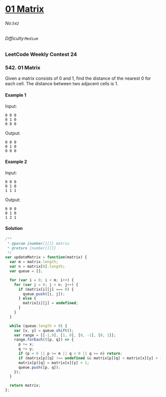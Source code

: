 # [01 Matrix](https://leetcode.com/problems/01-matrix/#/description)
###### No:`542`
###### Difficulty:`Medium`


### LeetCode Weekly Contest 24
### 542. 01 Matrix
Given a matrix consists of 0 and 1, find the distance of the nearest 0 for each cell.
The distance between two adjacent cells is 1.
#### Example 1
Input:
```
0 0 0
0 1 0
0 0 0
```
Output:
```
0 0 0
0 1 0
0 0 0
```
#### Example 2
Input:
```
0 0 0
0 1 0
1 1 1
```
Output:
```
0 0 0
0 1 0
1 2 1
```

#### Solution
```js
/**
 * @param {number[][]} matrix
 * @return {number[][]}
 */
var updateMatrix = function(matrix) {
  var m = matrix.length;
  var n = matrix[0].length;
  var queue = [];

  for (var i = 0; i < m; i++) {
    for (var j = 0; j < n; j++) {
      if (matrix[i][j] === 0) {
        queue.push([i, j]);
      } else {
        matrix[i][j] = undefined;
      }
    }
  }

  while (queue.length > 0) {
    var [x, y] = queue.shift();
    var range = [[-1,0], [1, 0], [0, -1], [0, 1]];
    range.forEach(([p, q]) => {
      p += x;
      q += y;
      if (p < 0 || p >= m || q < 0 || q >= n) return;
      if (matrix[p][q] !== undefined && matrix[p][q] < matrix[x][y] + 1) return;
      matrix[p][q] = matrix[x][y] + 1;
      queue.push([p, q]);
    });
  }

  return matrix;
};
```
